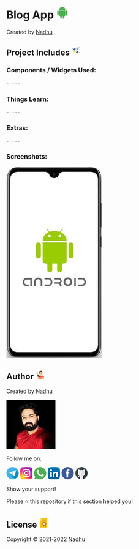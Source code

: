 # Blog App [<img src="https://github.com/iamnadhu/Android/blob/master/Resources/android-icon.png">](https://github.com/iamnadhu/Android/tree/master/Projects/Blog%20App)
Created by [Nadhu](https://linktr.ee/iamnadhu)


## Project Includes [<img src="https://github.com/iamnadhu/Android/blob/master/Resources/projects-icon.png">](https://github.com/iamnadhu/Android/tree/master/Projects/Blog%20App)

### Components / Widgets Used:
```
- ---
```

### Things Learn:
```
- ---
```

### Extras:
```
- ---
```

### Screenshots:
![screenshot](https://github.com/iamnadhu/Android/blob/master/Projects/Blog%20App/Resources/01.jpg)


## Author [<img src="https://github.com/iamnadhu/Android/blob/master/Resources/auther-icon.png">](https://linktr.ee/iamnadhu)
Created by [Nadhu](https://linktr.ee/iamnadhu)

[<img src="https://github.com/iamnadhu/Android/blob/master/Resources/nadhu-icon.jpg">](https://linktr.ee/iamnadhu)

Follow me on: 

[<img src="https://github.com/iamnadhu/Android/blob/master/Resources/telegram-icon.png">](https://t.me/iamnadhu)
[<img src="https://github.com/iamnadhu/Android/blob/master/Resources/instagram-icon.png">](https://www.instagram.com/iamnadhu/)
[<img src="https://github.com/iamnadhu/Android/blob/master/Resources/whatsapp-icon.png">](https://api.whatsapp.com/send?phone=917293451396&lang=en)
[<img src="https://github.com/iamnadhu/Android/blob/master/Resources/linkedin-icon.png">](https://www.linkedin.com/in/iamnadhu/)
[<img src="https://github.com/iamnadhu/Android/blob/master/Resources/facebook-icon.png">](https://www.facebook.com/iamnadhu/)
[<img src="https://github.com/iamnadhu/Android/blob/master/Resources/github-icon.png">](https://github.com/iamnadhu)


Show your support!

Please ⭐️   this repository if this section helped you!


## License [<img src="https://github.com/iamnadhu/Android/blob/master/Resources/license-icon.png">](https://github.com/iamnadhu/Android/tree/master/Projects/Blog%20App)
Copyright © 2021-2022 [Nadhu](https://linktr.ee/iamnadhu)
